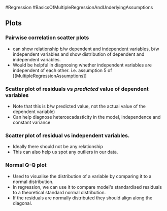 #Regression #BasicsOfMultipleRegressionAndUnderlyingAssumptions 


## Plots
### Pairwise correlation scatter plots
- can show relationship b/w dependent and independent variables, b/w independent variables and show distribution of dependent and independent variables.
- Would be helpful in diagnosing whether independent variables are independent of each other. i.e. assumption 5 of [[MultipleRegressionAssumptions]]

### Scatter plot of residuals vs *predicted* value of dependent variables
- Note that this is b/w predicted value, not the actual value of the dependent variable)
- Can help diagnose heteroscadasticity in the model, independence and constant variance
	   
### Scatter plot of residual vs independent variables. 
- Ideally there should not be any relationship
- This can also help us spot any outliers in our data. 

### Normal Q-Q plot
- Used to visualise the distribution of a variable by comparing it to a normal distribution. 
- In regression, we can use it to compare model's standardised residuals to a theoretical standard normal distribution. 
- If the residuals are normally distributed they should align along the diagonal.